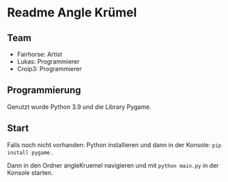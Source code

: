# Readme Angle Krümel

## Team

-   Fairhorse: Artist
-   Lukas: Programmierer
-   Croip3: Programmierer

## Programmierung

Genutzt wurde Python 3.9 und die Library Pygame.

## Start

Falls noch nicht vorhanden:
Python installieren und dann in der Konsole: `pip install pygame` .

Dann in den Ordner angleKruemel navigieren und mit `python main.py` in der Konsole starten.
